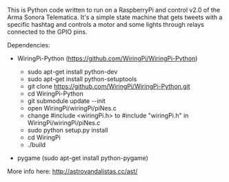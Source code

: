 This is Python code written to run on a RaspberryPi and control v2.0 of the Arma Sonora Telematica. It's a simple state machine that gets tweets with a specific hashtag and controls a motor and some lights through relays connected to the GPIO pins.

Dependencies:
- WiringPi-Python (https://github.com/WiringPi/WiringPi-Python)
	- sudo apt-get install python-dev
	- sudo apt-get install python-setuptools
	- git clone https://github.com/WiringPi/WiringPi-Python.git
	- cd WiringPi-Python
	- git submodule update --init
	- open WiringPi/wiringPi/piNes.c 
	- change #include \<wiringPi.h\> to #include "wiringPi.h" in WiringPi/wiringPi/piNes.c
	- sudo python setup.py install
	- cd WiringPi
	- ./build

- pygame (sudo apt-get install python-pygame)

More info here: http://astrovandalistas.cc/ast/
